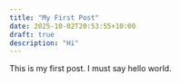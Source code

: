 ```yaml
---
title: "My First Post"
date: 2025-10-02T20:53:55+10:00
draft: true
description: "Hi"
---
```


This is my first post.
I must say hello world.